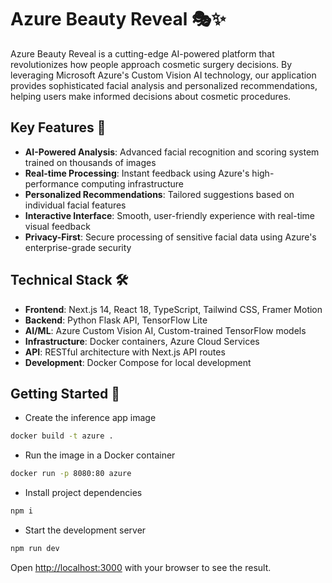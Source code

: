 # Azure Beauty Reveal 🎭✨

Azure Beauty Reveal is a cutting-edge AI-powered platform that revolutionizes how people approach cosmetic surgery decisions. By leveraging Microsoft Azure's Custom Vision AI technology, our application provides sophisticated facial analysis and personalized recommendations, helping users make informed decisions about cosmetic procedures.

## Key Features 🌟

- **AI-Powered Analysis**: Advanced facial recognition and scoring system trained on thousands of images
- **Real-time Processing**: Instant feedback using Azure's high-performance computing infrastructure
- **Personalized Recommendations**: Tailored suggestions based on individual facial features
- **Interactive Interface**: Smooth, user-friendly experience with real-time visual feedback
- **Privacy-First**: Secure processing of sensitive facial data using Azure's enterprise-grade security

## Technical Stack 🛠️

- **Frontend**: Next.js 14, React 18, TypeScript, Tailwind CSS, Framer Motion
- **Backend**: Python Flask API, TensorFlow Lite
- **AI/ML**: Azure Custom Vision AI, Custom-trained TensorFlow models
- **Infrastructure**: Docker containers, Azure Cloud Services
- **API**: RESTful architecture with Next.js API routes
- **Development**: Docker Compose for local development

## Getting Started 🚀

- Create the inference app image

```bash
docker build -t azure .
```

- Run the image in a Docker container

```bash
docker run -p 8080:80 azure
```

- Install project dependencies

```bash
npm i
```

- Start the development server

```bash
npm run dev
```

Open [http://localhost:3000](http://localhost:3000) with your browser to see the result.
